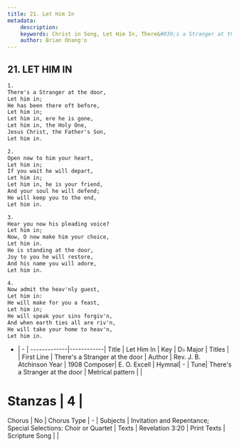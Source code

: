 ```yaml
---
title: 21. Let Him In
metadata:
    description: 
    keywords: Christ in Song, Let Him In, There&#039;s a Stranger at the door, 
    author: Brian Onang'o
---
```



## 21. LET HIM IN

```txt
1.
There's a Stranger at the door, 
Let him in;
He has been there oft before, 
Let him in;
Let him in, ere he is gone,
Let him in, the Holy One,
Jesus Christ, the Father's Son, 
Let him in.

2.
Open now to him your heart,
Let him in;
If you wait he will depart,
Let him in;
Let him in, he is your friend,
And your soul he will defend;
He will keep you to the end, 
Let him in.

3.
Hear you now his pleading voice?
Let him in;
Now, O now make him your choice,
Let him in.
He is standing at the door,
Joy to you he will restore,
And his name you will adore,
Let him in.

4.
Now admit the heav'nly guest,
Let him in:
He will make for you a feast,
Let him in;
He will speak your sins forgiv'n,
And when earth ties all are riv'n,
He will take your home to heav'n,
Let him in.
```

- |   -  |
-------------|------------|
Title | Let Him In |
Key | D♭ Major |
Titles |  |
First Line | There&#039;s a Stranger at the door |
Author | Rev. J. B. Atchinson
Year | 1908
Composer| E. O. Excell |
Hymnal|  - |
Tune| There&#039;s a Stranger at the door |
Metrical pattern | |
# Stanzas | 4 |
Chorus | No |
Chorus Type | - |
Subjects | Invitation and Repentance; Special Selections: Choir or Quartet |
Texts | Revelation 3:20 |
Print Texts | 
Scripture Song |  |
  
